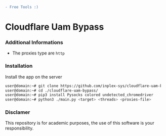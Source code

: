 ```diff
- Free Tools :)
```

# Cloudflare Uam Bypass

### Additional Informations
 - The proxies type are `http`

### Installation
Install the app on the server
```sh
user@domain:~# git clone https://github.com/inplex-sys/cloudflare-uam-bypass.git
user@domain:~# cd ./cloudflare-uam-bypass/
user@domain:~# pip3 install Pysocks colored undetected_chromedriver
user@domain:~# python3 ./main.py <target> <threads> <proxies-file>
```

### Disclamer
This repository is for academic purposes, the use of this software is your responsibility.
